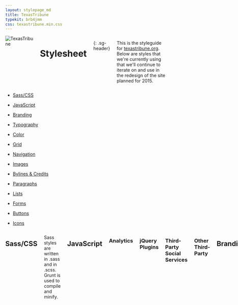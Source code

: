 ```yaml
---
layout: stylepage_md
title: TexasTribune
typekit: brb4jmm
css: texastribune.min.css
---
```



<!-- masthead -->
<div class="masthead sixteen columns">
  <img class="logo" src="https://s3.amazonaws.com/static.texastribune.org/common/images/logo.jpg" title="TexasTribune">

Stylesheet
==========
{: .sg-header}

This is the styleguide for [texastribune.org](http://www.texastribune.org).
Below are styles that we're currently using that we'll continue to iterate on
and use in the redesign of the site planned for 2015.

</div><!-- end masthead -->

<div class="four columns"><!-- side nav -->
  <div id='side-nav'>

* <a href="#sass">Sass/CSS</a>
* <a href="#javascript">JavaScript</a>
* <a href="#branding">Branding</a>
* <a href="#typography">Typography</a>
* <a href="#color">Color</a>
* <a href="#grid">Grid</a>
* <a href="#navigation">Navigation</a>
* <a href="#images">Images</a>
* <a href="#bylines--credits">Bylines & Credits</a>
* <a href="#paragraphs">Paragraphs</a>
* <a href="#lists">Lists</a>
* <a href="#forms">Forms</a>
* [Buttons](#buttons)
* [Icons](#icons)

  </div>
</div><!-- end side nav -->

<div class="twelve columns omega"><!-- main -->


Sass/CSS
--------

Sass styles are written in .sass and in .scss. Grunt is used to compile and
minify.


JavaScript
----------

### Analytics

### jQuery Plugins

### Third-Party Social Services

### Other Third-Party


Branding
--------


Typography
----------

### Stories

Stories use Georgia, Times and serif. These fonts can be added with the `serif`
mixin.


Color
-----

<div class="swatch three columns column">
  <div class="colorfield" style="background: #ffcc20;"></div>
  <span class="label">Tribune yellow<br/>$trib_yellow<br/>#ffcc20</span>
</div>
<div class="swatch three columns column">
  <div class="colorfield" style="background: #008990;"></div>
  <span class="label">Tribune teal<br/>$trib_teal<br/>#008990</span>
</div>
<!-- DELETEME shouldn't need a clear here -->
<div style="clear: both;"></div>


Grid
----

The site uses its own twelve-column grid system. Below is an example of the
code used to create a twelve-column row.

```html
<div class="grid">
  <div class="cell w-12">
    insert elements here
  </div>
</div>
```
Below is an example of the code used to create a row composed of two six-column
halves.

```html
<div class="grid">
  <div class="cell w-6">
    insert left elements
  </div>
  <div class="cell w-6">
    insert right elements
  </div>
</div>
```

This grid can be divided up into any number of columns as long as they add up
to twelve. On mobile devices, each div with the class of `cell` becomes its own
row.


Navigation
----------


Images
------


Bylines & Credits
-----------------


Paragraphs
----------


Lists
-----


Forms
-----


Buttons
-------

These buttons are used throughout the site.

### Info Button

This button is used to link to more information throughout the site. By
default, this button is Tribune yellow. On hover, the button lightens by
10%.

<div>
  <a class="btn_info">Button</a>
</div>

```html
<div>
  <a class="btn_info">Button</a>
</div>
```

Icons
-----

</div><!-- end main -->
